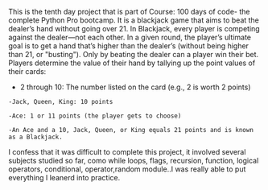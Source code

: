 This is the tenth day project that is part of Course: 100 days of code- the complete Python Pro bootcamp. It is a blackjack game that aims to beat the dealer’s hand without going over 21.
In Blackjack, every player is competing against the dealer—not each other. In a given round, the player’s ultimate goal is to get a hand that’s higher than the dealer’s (without being higher than 21, or "busting"). Only by beating the dealer can a player win their bet. Players determine the value of their hand by tallying up the point values of their cards:

   - 2 through 10: The number listed on the card (e.g., 2 is worth 2 points)
     
    -Jack, Queen, King: 10 points
    
    -Ace: 1 or 11 points (the player gets to choose)
    
    -An Ace and a 10, Jack, Queen, or King equals 21 points and is known as a Blackjack.

I confess that it was difficult to complete this project, it involved several subjects studied so far, como while loops, flags, recursion, function, logical operators, conditional, operator,random module..I was really able to put everything I leanerd into practice. 
